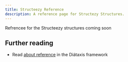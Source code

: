 ```yaml
---
title: Structeezy Reference
description: A reference page for Structezy Structures.
---
```


Refrencee for the Structeezy structures coming soon

## Further reading

- Read [about reference](https://diataxis.fr/reference/) in the Diátaxis framework
